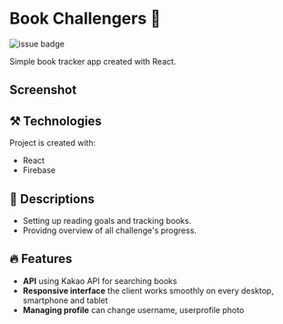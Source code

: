 # Book Challengers 📖
![issue badge](https://img.shields.io/github/license/iylinkim/book-challengers?label=license)

Simple book tracker app created with React.

## Screenshot

## ⚒️ Technologies

Project is created with:

- React
- Firebase

## 📑 Descriptions

- Setting up reading goals and tracking books.
- Providng overview of all challenge's progress.

## 🔥 Features
 - **API** using Kakao API for searching books
 - **Responsive interface** the client works smoothly on every desktop, smartphone and tablet
 - **Managing profile** can change username, userprofile photo
